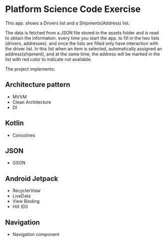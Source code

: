 # Platform Science Code Exercise

This app. shows a Drivers list and a Shipments(Address) list.

The data is fetched from a JSON file stored in the assets folder and is read to obtain the information. every time you start the app. to fill in the two lists (drivers, addresses).
and once the lists are filled only have interaction with the driver list. In this list when an item is selected, automatically assigned an address(shipment), and at the same time,
the address will be marked in the list with red color to indicate not available.

The project implements:

## Architecture pattern

- MVVM
- Clean Architecture 
- DI

## Kotlin

- Coroutines

## JSON

- GSON

## Android Jetpack

- RecyclerView
- LiveData
- View Binding
- Hilt (Di)

## Navigation

- Navigation component
